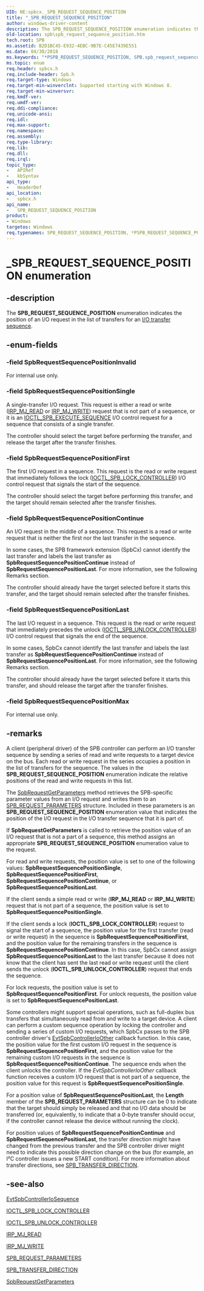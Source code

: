 ```yaml
---
UID: NE:spbcx._SPB_REQUEST_SEQUENCE_POSITION
title: "_SPB_REQUEST_SEQUENCE_POSITION"
author: windows-driver-content
description: The SPB_REQUEST_SEQUENCE_POSITION enumeration indicates the position of an I/O request in the list of transfers for an I/O transfer sequence.
old-location: spb\spb_request_sequence_position.htm
tech.root: SPB
ms.assetid: B2D1BC45-E932-4EBC-9B7E-C45E7439E551
ms.date: 04/30/2018
ms.keywords: "*PSPB_REQUEST_SEQUENCE_POSITION, SPB.spb_request_sequence_position, SPB_REQUEST_SEQUENCE_POSITION, SPB_REQUEST_SEQUENCE_POSITION enumeration [Buses], SpbRequestSequencePositionContinue, SpbRequestSequencePositionFirst, SpbRequestSequencePositionInvalid, SpbRequestSequencePositionLast, SpbRequestSequencePositionMax, SpbRequestSequencePositionSingle, _SPB_REQUEST_SEQUENCE_POSITION, spbcx/SPB_REQUEST_SEQUENCE_POSITION, spbcx/SpbRequestSequencePositionContinue, spbcx/SpbRequestSequencePositionFirst, spbcx/SpbRequestSequencePositionInvalid, spbcx/SpbRequestSequencePositionLast, spbcx/SpbRequestSequencePositionMax, spbcx/SpbRequestSequencePositionSingle"
ms.topic: enum
req.header: spbcx.h
req.include-header: Spb.h
req.target-type: Windows
req.target-min-winverclnt: Supported starting with Windows 8.
req.target-min-winversvr: 
req.kmdf-ver: 
req.umdf-ver: 
req.ddi-compliance: 
req.unicode-ansi: 
req.idl: 
req.max-support: 
req.namespace: 
req.assembly: 
req.type-library: 
req.lib: 
req.dll: 
req.irql: 
topic_type:
-	APIRef
-	kbSyntax
api_type:
-	HeaderDef
api_location:
-	spbcx.h
api_name:
-	SPB_REQUEST_SEQUENCE_POSITION
product:
- Windows
targetos: Windows
req.typenames: SPB_REQUEST_SEQUENCE_POSITION, *PSPB_REQUEST_SEQUENCE_POSITION
---
```


# _SPB_REQUEST_SEQUENCE_POSITION enumeration


## -description


The <b>SPB_REQUEST_SEQUENCE_POSITION</b> enumeration indicates the position of an I/O request in the list of transfers for an <a href="https://msdn.microsoft.com/7415DB28-5E93-4F47-B169-7C652969D4C7">I/O transfer sequence</a>.


## -enum-fields




### -field SpbRequestSequencePositionInvalid

For internal use only.


### -field SpbRequestSequencePositionSingle

A single-transfer I/O request. This request is either a read or write (<a href="https://msdn.microsoft.com/library/windows/hardware/ff549327">IRP_MJ_READ</a> or <a href="https://msdn.microsoft.com/library/windows/hardware/ff550819">IRP_MJ_WRITE</a>) request that is not part of a sequence, or it is an <a href="https://msdn.microsoft.com/library/windows/hardware/hh450857">IOCTL_SPB_EXECUTE_SEQUENCE</a> I/O control request for a sequence that consists of a single transfer.

The controller should select the target before performing the transfer, and release the target after the transfer finishes.


### -field SpbRequestSequencePositionFirst

The first I/O request in a sequence. This request is the read or write request that immediately follows the lock (<a href="https://msdn.microsoft.com/library/windows/hardware/hh450858">IOCTL_SPB_LOCK_CONTROLLER</a>) I/O control request that signals the start of the sequence.

 The controller should select the target before performing this transfer, and the target should remain selected after the transfer finishes.


### -field SpbRequestSequencePositionContinue

An I/O request in the middle of a sequence. This request is a read or write request that is neither the first nor the last transfer in the sequence.

In some cases, the SPB framework extension (SpbCx) cannot identify the last transfer and labels the last transfer as <b>SpbRequestSequencePositionContinue</b> instead of <b>SpbRequestSequencePositionLast</b>. For more information, see the following Remarks section.

The controller should already have the target selected before it starts this transfer, and the target should remain selected after the transfer finishes.


### -field SpbRequestSequencePositionLast

The last I/O request in a sequence. This request is the read or write request that immediately precedes the unlock (<a href="https://msdn.microsoft.com/library/windows/hardware/hh450859">IOCTL_SPB_UNLOCK_CONTROLLER</a>) I/O control request that signals the end of the sequence.

In some cases, SpbCx cannot identify the last transfer and labels the last transfer as <b>SpbRequestSequencePositionContinue</b> instead of <b>SpbRequestSequencePositionLast</b>. For more information, see the following Remarks section.

The controller should already have the target selected before it starts this transfer, and should release the target after the transfer finishes.


### -field SpbRequestSequencePositionMax

For internal use only.


## -remarks



A client (peripheral driver) of the SPB controller can perform an I/O transfer sequence by sending a series of read and write requests to a target device on the bus. Each read or write request in the series occupies a position in the list of transfers for the sequence. The values in the <b>SPB_REQUEST_SEQUENCE_POSITION</b> enumeration indicate the relative positions of the read and write requests in this list.

The <a href="https://msdn.microsoft.com/library/windows/hardware/hh450922">SpbRequestGetParameters</a> method retrieves the SPB-specific parameter values from an I/O request and writes them to an <a href="https://msdn.microsoft.com/91A5C504-7072-4B64-86F1-2BDE616CCA31">SPB_REQUEST_PARAMETERS</a> structure. Included in these parameters is an <b>SPB_REQUEST_SEQUENCE_POSITION</b> enumeration value that indicates the position of the I/O request in the I/O transfer sequence that it is part of.

If <b>SpbRequestGetParameters</b> is called to retrieve the position value of an I/O request that is not a part of a sequence, this method assigns an appropriate <b>SPB_REQUEST_SEQUENCE_POSITION</b> enumeration value to the request.

For read and write requests, the position value is set to one of the following values: <b>SpbRequestSequencePositionSingle</b>, <b>SpbRequestSequencePositionFirst</b>, <b>SpbRequestSequencePositionContinue</b>, or <b>SpbRequestSequencePositionLast</b>.

If the client sends a simple read or write (<b>IRP_MJ_READ</b> or <b>IRP_MJ_WRITE</b>) request that is not part of a sequence, the position value is set to <b>SpbRequestSequencePositionSingle</b>.

If the client sends a lock (<b>IOCTL_SPB_LOCK_CONTROLLER</b>) request to signal the start of a sequence, the position value for the first transfer (read or write request) in the sequence is <b>SpbRequestSequencePositionFirst</b>, and the position value for the remaining transfers in the sequence is <b>SpbRequestSequencePositionContinue</b>. In this case, SpbCx cannot assign <b>SpbRequestSequencePositionLast</b> to the last transfer because it does not know that the client has sent the last read or write request until the client sends the unlock (<b>IOCTL_SPB_UNLOCK_CONTROLLER</b>) request that ends the sequence.

For lock requests, the position value is set to <b>SpbRequestSequencePositionFirst</b>. For unlock requests, the position value is set to <b>SpbRequestSequencePositionLast</b>.

Some controllers might support special operations, such as full-duplex bus transfers that simultaneously read from and write to a target device. A client can perform a custom sequence operation by locking the controller and sending a series of custom I/O requests, which SpbCx passes to the SPB controller driver's <a href="https://msdn.microsoft.com/5A4BC061-4703-4C46-BD5D-A891F3DA8842">EvtSpbControllerIoOther</a> callback function. In this case, the position value for the first custom I/O request in the sequence is <b>SpbRequestSequencePositionFirst</b>, and the position value for the remaining custom I/O requests in the sequence is <b>SpbRequestSequencePositionContinue</b>. The sequence ends when the client unlocks the controller. If the <i>EvtSpbControllerIoOther</i> callback function receives a custom I/O request that is not part of a sequence, the position value for this request is <b>SpbRequestSequencePositionSingle</b>.

For a position value of <b>SpbRequestSequencePositionLast</b>, the <b>Length</b> member of the <b>SPB_REQUEST_PARAMETERS</b> structure can be 0 to indicate that the target should simply be released and that no I/O data should be transferred (or, equivalently, to indicate that a 0-byte transfer should occur, if the controller cannot release the device without running the clock).

For position values of <b>SpbRequestSequencePositionContinue</b> and <b>SpbRequestSequencePositionLast</b>, the transfer direction might have changed from the previous transfer and the SPB controller driver might need to indicate this possible direction change on the bus (for example, an I²C controller issues a new START condition). For more information about transfer directions, see <a href="https://msdn.microsoft.com/library/windows/hardware/hh406220">SPB_TRANSFER_DIRECTION</a>.




## -see-also




<a href="https://msdn.microsoft.com/C56F1528-5FDA-4BC9-AB32-7882FB0F7713">EvtSpbControllerIoSequence</a>



<a href="https://msdn.microsoft.com/library/windows/hardware/hh450858">IOCTL_SPB_LOCK_CONTROLLER</a>



<a href="https://msdn.microsoft.com/library/windows/hardware/hh450859">IOCTL_SPB_UNLOCK_CONTROLLER</a>



<a href="https://msdn.microsoft.com/library/windows/hardware/ff549327">IRP_MJ_READ</a>



<a href="https://msdn.microsoft.com/library/windows/hardware/ff550819">IRP_MJ_WRITE</a>



<a href="https://msdn.microsoft.com/91A5C504-7072-4B64-86F1-2BDE616CCA31">SPB_REQUEST_PARAMETERS</a>



<a href="https://msdn.microsoft.com/library/windows/hardware/hh406220">SPB_TRANSFER_DIRECTION</a>



<a href="https://msdn.microsoft.com/library/windows/hardware/hh450922">SpbRequestGetParameters</a>
 

 

